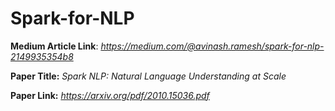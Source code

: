 # Spark-for-NLP

**Medium Article Link**: _https://medium.com/@avinash.ramesh/spark-for-nlp-2149935354b8_

**Paper Title:** _Spark NLP: Natural Language Understanding at Scale_

**Paper Link:** _https://arxiv.org/pdf/2010.15036.pdf_
